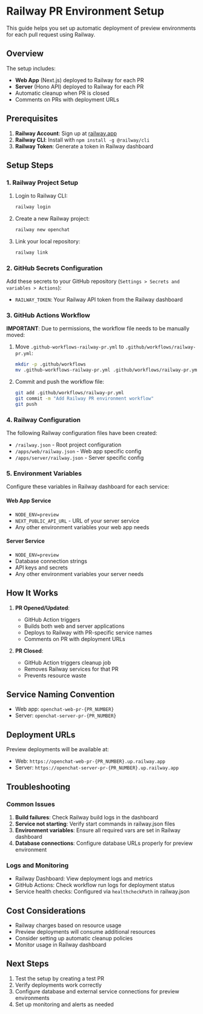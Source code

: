 # Railway PR Environment Setup

This guide helps you set up automatic deployment of preview environments for each pull request using Railway.

## Overview

The setup includes:
- **Web App** (Next.js) deployed to Railway for each PR
- **Server** (Hono API) deployed to Railway for each PR  
- Automatic cleanup when PR is closed
- Comments on PRs with deployment URLs

## Prerequisites

1. **Railway Account**: Sign up at [railway.app](https://railway.app)
2. **Railway CLI**: Install with `npm install -g @railway/cli`
3. **Railway Token**: Generate a token in Railway dashboard

## Setup Steps

### 1. Railway Project Setup

1. Login to Railway CLI:
   ```bash
   railway login
   ```

2. Create a new Railway project:
   ```bash
   railway new openchat
   ```

3. Link your local repository:
   ```bash
   railway link
   ```

### 2. GitHub Secrets Configuration

Add these secrets to your GitHub repository (`Settings > Secrets and variables > Actions`):

- `RAILWAY_TOKEN`: Your Railway API token from the Railway dashboard

### 3. GitHub Actions Workflow

**IMPORTANT**: Due to permissions, the workflow file needs to be manually moved:

1. Move `.github-workflows-railway-pr.yml` to `.github/workflows/railway-pr.yml`:
   ```bash
   mkdir -p .github/workflows
   mv .github-workflows-railway-pr.yml .github/workflows/railway-pr.yml
   ```

2. Commit and push the workflow file:
   ```bash
   git add .github/workflows/railway-pr.yml
   git commit -m "Add Railway PR environment workflow"
   git push
   ```

### 4. Railway Configuration

The following Railway configuration files have been created:

- `/railway.json` - Root project configuration
- `/apps/web/railway.json` - Web app specific config
- `/apps/server/railway.json` - Server specific config

### 5. Environment Variables

Configure these variables in Railway dashboard for each service:

#### Web App Service
- `NODE_ENV=preview`
- `NEXT_PUBLIC_API_URL` - URL of your server service
- Any other environment variables your web app needs

#### Server Service  
- `NODE_ENV=preview`
- Database connection strings
- API keys and secrets
- Any other environment variables your server needs

## How It Works

1. **PR Opened/Updated**: 
   - GitHub Action triggers
   - Builds both web and server applications
   - Deploys to Railway with PR-specific service names
   - Comments on PR with deployment URLs

2. **PR Closed**:
   - GitHub Action triggers cleanup job
   - Removes Railway services for that PR
   - Prevents resource waste

## Service Naming Convention

- Web app: `openchat-web-pr-{PR_NUMBER}`
- Server: `openchat-server-pr-{PR_NUMBER}`

## Deployment URLs

Preview deployments will be available at:
- Web: `https://openchat-web-pr-{PR_NUMBER}.up.railway.app`
- Server: `https://openchat-server-pr-{PR_NUMBER}.up.railway.app`

## Troubleshooting

### Common Issues

1. **Build failures**: Check Railway build logs in the dashboard
2. **Service not starting**: Verify start commands in railway.json files
3. **Environment variables**: Ensure all required vars are set in Railway dashboard
4. **Database connections**: Configure database URLs properly for preview environment

### Logs and Monitoring

- Railway Dashboard: View deployment logs and metrics
- GitHub Actions: Check workflow run logs for deployment status
- Service health checks: Configured via `healthcheckPath` in railway.json

## Cost Considerations

- Railway charges based on resource usage
- Preview deployments will consume additional resources
- Consider setting up automatic cleanup policies
- Monitor usage in Railway dashboard

## Next Steps

1. Test the setup by creating a test PR
2. Verify deployments work correctly
3. Configure database and external service connections for preview environments
4. Set up monitoring and alerts as needed